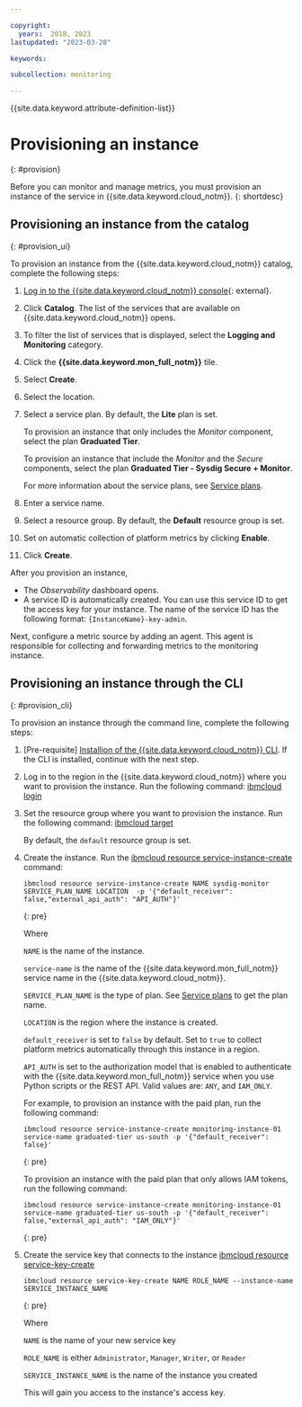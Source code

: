 ```yaml
---

copyright:
  years:  2018, 2023
lastupdated: "2023-03-28"

keywords:

subcollection: monitoring

---
```


{{site.data.keyword.attribute-definition-list}}

# Provisioning an instance
{: #provision}

Before you can monitor and manage metrics, you must provision an instance of the service in {{site.data.keyword.cloud_notm}}.
{: shortdesc}


## Provisioning an instance from the catalog
{: #provision_ui}

To provision an instance from the {{site.data.keyword.cloud_notm}} catalog, complete the following steps:

1. [Log in to the {{site.data.keyword.cloud_notm}} console](https://cloud.ibm.com/login){: external}.

2. Click **Catalog**. The list of the services that are available on {{site.data.keyword.cloud_notm}} opens.

3. To filter the list of services that is displayed, select the **Logging and Monitoring** category.

4. Click the **{{site.data.keyword.mon_full_notm}}** tile.

5. Select **Create**.

6. Select the location.

7. Select a service plan. By default, the **Lite** plan is set.

    To provision an instance that only includes the *Monitor* component, select the plan **Graduated Tier**.

    To provision an instance that include the *Monitor* and the *Secure* components, select the plan **Graduated Tier - Sysdig Secure + Monitor**.

    For more information about the service plans, see [Service plans](/docs/monitoring?topic=monitoring-pricing_plans#pricing_plans).

8. Enter a service name.

9. Select a resource group. By default, the **Default** resource group is set.

10. Set on automatic collection of platform metrics by clicking **Enable**.

11. Click **Create**.

After you provision an instance,

* The *Observability* dashboard opens.
* A service ID is automatically created. You can use this service ID to get the access key for your instance. The name of the service ID has the following format: `{InstanceName}-key-admin`.

Next, configure a metric source by adding an agent. This agent is responsible for collecting and forwarding metrics to the monitoring instance.



## Provisioning an instance through the CLI
{: #provision_cli}

To provision an instance through the command line, complete the following steps:

1. [Pre-requisite] [Installion of the {{site.data.keyword.cloud_notm}} CLI](/docs/cli?topic=cli-install-ibmcloud-cli). If the CLI is installed, continue with the next step.

2. Log in to the region in the {{site.data.keyword.cloud_notm}} where you want to provision the instance. Run the following command: [ibmcloud login](/docs/cli?topic=cli-ibmcloud_cli#ibmcloud_login)

3. Set the resource group where you want to provision the instance. Run the following command: [ibmcloud target](/docs/cli?topic=cli-ibmcloud_cli#ibmcloud_target)

    By default, the `default` resource group is set.

4. Create the instance. Run the [ibmcloud resource service-instance-create](/docs/cli?topic=cli-ibmcloud_commands_resource#ibmcloud_resource_service_instance_create) command:

    ```text
    ibmcloud resource service-instance-create NAME sysdig-monitor SERVICE_PLAN_NAME LOCATION  -p '{"default_receiver": false,"external_api_auth": "API_AUTH"}'
    ```
    {: pre}

    Where

    `NAME` is the name of the instance.

    `service-name` is the name of the {{site.data.keyword.mon_full_notm}} service name in the {{site.data.keyword.cloud_notm}}.

    `SERVICE_PLAN_NAME` is the type of plan. See [Service plans](/docs/monitoring?topic=monitoring-pricing_plans) to get the plan name.

    `LOCATION` is the region where the instance is created.

    `default_receiver` is set to `false` by default. Set to `true` to collect platform metrics automatically through this instance in a region.

    `API_AUTH` is set to the authorization model that is enabled to authenticate with the {{site.data.keyword.mon_full_notm}} service when you use Python scripts or the REST API. Valid values are: `ANY`, and `IAM_ONLY`.

    For example, to provision an instance with the paid plan, run the following command:

    ```text
    ibmcloud resource service-instance-create monitoring-instance-01 service-name graduated-tier us-south -p '{"default_receiver": false}'
    ```
    {: pre}

    To provision an instance with the paid plan that only allows IAM tokens, run the following command:

    ```text
    ibmcloud resource service-instance-create monitoring-instance-01 service-name graduated-tier us-south -p '{"default_receiver": false,"external_api_auth": "IAM_ONLY"}'
    ```
    {: pre}

5. Create the service key that connects to the instance [ibmcloud resource service-key-create](/docs/cli?topic=cli-ibmcloud_commands_resource#ibmcloud_resource_service_key_create)

    ```text
    ibmcloud resource service-key-create NAME ROLE_NAME --instance-name SERVICE_INSTANCE_NAME
    ```
    {: pre}

    Where

    `NAME` is the name of your new service key

    `ROLE_NAME` is either `Administrator`, `Manager`, `Writer`, or `Reader`

    `SERVICE_INSTANCE_NAME` is the name of the instance you created

    This will gain you access to the instance's access key.
